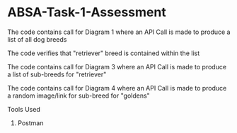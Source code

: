 # ABSA-Task-1-Assessment
The code contains call for Diagram 1 where an API Call is made to produce a list of all dog breeds

The code verifies that "retriever" breed is contained within the list

The code contains call for Diagram 3 where an API Call is made to produce a list of sub-breeds for "retriever"

The code contains call for Diagram 4 where an API Call is made to produce a random image/link for sub-breed for "goldens"

Tools Used
1. Postman
